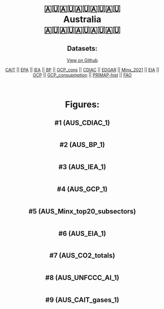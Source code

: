 
<center>
<h1 align="center">
🇦🇺🇦🇺🇦🇺🇦🇺🇦🇺
<br>
Australia
<br>
🇦🇺🇦🇺🇦🇺🇦🇺🇦🇺
</h1>
<h2>Datasets:</h2>
<p><a href="https://github.com/dquintani/Greenhouse-Data/tree/master/country_data/AUS_Australia/data">View on Github</a>
<br></p><p><a href="data/AUS_CAIT.csv">CAIT</a> || <a href="data/AUS_EPA.csv">EPA</a> || <a href="data/AUS_IEA.csv">IEA</a> || <a href="data/AUS_BP.csv">BP</a> || <a href="data/AUS_GCP_cons.csv">GCP_cons</a> || <a href="data/AUS_CDIAC.csv">CDIAC</a> || <a href="data/AUS_EDGAR.csv">EDGAR</a> || <a href="data/AUS_Minx_2021.csv">Minx_2021</a> || <a href="data/AUS_EIA.csv">EIA</a> || <a href="data/AUS_GCP.csv">GCP</a> || <a href="data/AUS_GCP_consupmption.csv">GCP_consupmption</a> || <a href="data/AUS_PRIMAP-hist.csv">PRIMAP-hist</a> || <a href="data/AUS_FAO.csv">FAO</a></p><p><br></p>
<h1>Figures:</h1><h2>#1 (AUS_CDIAC_1)</h2>
<p><img alt="" src="figures/AUS_CDIAC_1.png" /></p><h2>#2 (AUS_BP_1)</h2>
<p><img alt="" src="figures/AUS_BP_1.png" /></p><h2>#3 (AUS_IEA_1)</h2>
<p><img alt="" src="figures/AUS_IEA_1.png" /></p><h2>#4 (AUS_GCP_1)</h2>
<p><img alt="" src="figures/AUS_GCP_1.png" /></p><h2>#5 (AUS_Minx_top20_subsectors)</h2>
<p><img alt="" src="figures/AUS_Minx_top20_subsectors.png" /></p><h2>#6 (AUS_EIA_1)</h2>
<p><img alt="" src="figures/AUS_EIA_1.png" /></p><h2>#7 (AUS_CO2_totals)</h2>
<p><img alt="" src="figures/AUS_CO2_totals.png" /></p><h2>#8 (AUS_UNFCCC_AI_1)</h2>
<p><img alt="" src="figures/AUS_UNFCCC_AI_1.png" /></p><h2>#9 (AUS_CAIT_gases_1)</h2>
<p><img alt="" src="figures/AUS_CAIT_gases_1.png" /></p>